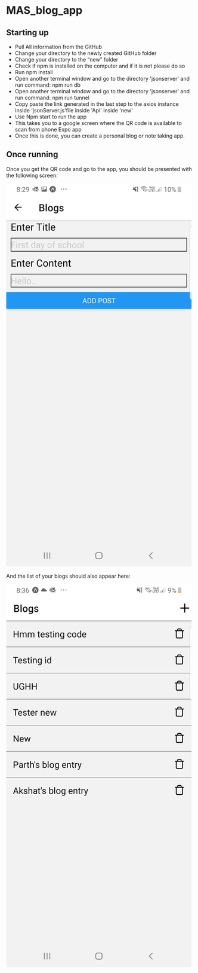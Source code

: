 # MAS_blog_app
## Starting up
- Pull All information from the GitHub
- Change your directory to the newly created GitHub folder
- Change your directory to the “new” folder
- Check if npm is installed on the computer and if it is not please do so
- Run npm install
- Open another terminal window and go to the directory 'jsonserver' and run command: npm run db
- Open another terminal window and go to the directory 'jsonserver' and run command: npm run tunnel
- Copy paste the link generated in the last step to the axios instance inside 'jsonServer.js'file inside 'Api' inside 'new'
- Use Npm start to run the app
- This takes you to a google screen where the QR code is available to scan from phone Expo app
- Once this is done, you can create a personal blog or note taking app.

## Once running
Once you get the QR code and go to the app, you should be presented with the following screen:


![Test Image 1](https://github.com/parthnagpal17/MAS_blog_app/blob/master/images/blogentry.jpg)

And the list of your blogs should also appear here:

![image2](https://github.com/parthnagpal17/MAS_blog_app/blob/master/images/thumbnail_Screenshot_20210208-203640_Expo%20Go.jpg)

